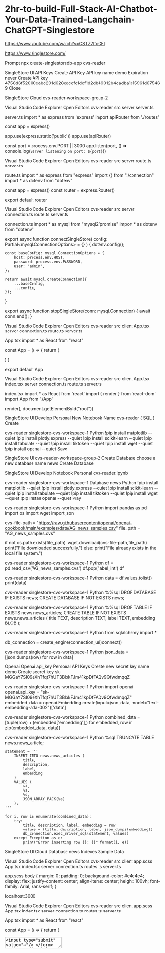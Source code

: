 # 2hr-to-build-Full-Stack-AI-Chatbot-Your-Data-Trained-Langchain-ChatGPT-Singlestore

https://www.youtube.com/watch?v=CSTZ7IfoCFI 

https://www.singlestore.com/ 

Prompt
npx create-singlestoredb-app cvs-reader

SingleStore UI
API Keys
Create API Key
API key name
demo
Expiration
never
Create API key
4756d6f52000eabc291d628eecefe1dcf1d2db49012b4cadba1e15961d675469 
Close

SingleStore
Cloud
cvs-reader-workspace-group-2

Visual Studio Code
Explorer 
Open Editors
cvs-reader
src
server
server.ts

server.ts
import * as express from 'express'
import apiRouter from './routes'

const app = express()

app.use(express.static('public'))
app.use(apiRouter)

const port = process.env.PORT || 3000
app.listen(port, () => console.log(`Server listening on port: ${port}`))    

Visual Studio Code
Explorer 
Open Editors
cvs-reader
src
server
route.ts
server.ts

route.ts
import * as express from "express"
import {} from "./connection"
import * as dotenv from "dotenv"

const app = express()
const router = express.Router()

export default router


Visual Studio Code
Explorer 
Open Editors
cvs-reader
src
server
connection.ts
route.ts
server.ts

connection.ts
import * as mysql from "mysql2/promise"
import * as dotenv from "dotenv"

export async function connectSingleStore(
    config: Partial<mysql.ConnectionOptions> = {}
) {
    dotenv.config();

    const baseConfig: mysql.ConnectionOptions = {
        host: process.env.HOST,
        password: process.env.PASSWORD,
        user: "admin",
    };

    return await mysql.createConnection({
        ...baseConfig,
        ...config,
    });
}

export async function stopSingleStore(conn: mysql.Connection) {
    await conn.end();
}

Visual Studio Code
Explorer 
Open Editors
cvs-reader
src
client
App.tsx
server
connection.ts
route.ts
server.ts

App.tsx
import * as React from "react"

const App = () => {
    return (
        <div></div>
    )
}

export default App

Visual Studio Code
Explorer 
Open Editors
cvs-reader
src
client
App.tsx
index.tsx
server
connection.ts
route.ts
server.ts

index.tsx
import * as React from 'react'
import { render } from 'react-dom'
import App from './App'

render(<App />, document.getElementById("root"))

SingleStore UI
Develop
Personal
New Notebook
Name
cvs-reader ( SQL )
Create

cvs-reader
singlestore-cvs-workspace-1
Python
!pip install matplotlib --quiet
!pip install plotly.express --quiet
!pip install scikit-learn --quiet
!pip install tabulate --quiet
!pip install tiktoken --quiet
!pip install wget --quiet
!pip install openai --quiet
Save

SingleStore UI
cvs-reader-workspace-group-2
Create Database
choose a new database name
news
Create Database

SingleStore UI
Develop
Notebook
Personal
cvs-reader.ipynb

cvs-reader
singlestore-cvs-workspace-1
Database
news
Python
!pip install matplotlib --quiet
!pip install plotly.express --quiet
!pip install scikit-learn --quiet
!pip install tabulate --quiet
!pip install tiktoken --quiet
!pip install wget --quiet
!pip install openai --quiet
Play

cvs-reader
singlestore-cvs-workspace-1
Python
import pandas as pd
import os
import wget
import json

cvs-file-path = "https://raw.githubusercontent/openai/openai-cookbook/main/examples/data/AG_news_samples.csv"
file_path = "AG_news_samples.cvs"

if not os.path.exists(file_path):
    wget.download(cvs-file-path,file_path)
    print("File downloaded successfully.")
else:
    print("File already exists in the local file system.")

cvs-reader
singlestore-cvs-workspace-1
Python
df = pd.read_csv('AG_news_samples.cvs')
df.pop('label_int')
df

cvs-reader
singlestore-cvs-workspace-1
Python
data = df.values.tolist()
print(data)

cvs-reader
singlestore-cvs-workspace-1
Python
%%sql
DROP DATABASE IF EXISTS news;
CREATE DATABASE IF NOT EXISTS news;

cvs-reader
singlestore-cvs-workspace-1
Python
%%sql
DROP TABLE IF EXISTS news.news_articles;
CREATE TABLE IF NOT EXISTS news.news_articles (
    title TEXT,
    description TEXT,
    label TEXT,
    embedding BLOB
);

cvs-reader
singlestore-cvs-workspace-1
Python
from sqlalchemy import *

db_connection = create_engine(connection_url)connect()

cvs-reader
singlestore-cvs-workspace-1
Python
json_data = [json.dumps(row) for row in data]

Openai 
Openai api_key 
Personal
API Keys
Create new secret key 
name 
demo
Create secret key
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

cvs-reader
singlestore-cvs-workspace-1
Python
import openai
openai.api_key = "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"
embedded_data = openai.Embedding.create(input=json_data, model="text-embedding-ada-002")['data']

cvs-reader
singlestore-cvs-workspace-1
Python
combined_data = [tuple(row) + (embedded['embedding'],) for embedded, row in zip(embedded_data, data)]

cvs-reader
singlestore-cvs-workspace-1
Python
    %sql TRUNCATE TABLE news.news_article;

    statement = '''
        INSERT INTO news.news_articles (
            title,
            description,
            label,
            embedding
        )
        VALUES (
            %s,
            %s,
            %s,
            JSON_ARRAY_PACK(%s)
        );
    '''

    for i, row in enumerate(combined_data):
        try:
            title, description, label, embedding = row
            values = (title, description, label, json_dumps(embedding))
            db_connection.exec_driver_sql(statement, values)
        except Exception as e:
            print("Error inserting row {}: {}".format(i, e))

SingleStore UI
Cloud 
Database
news
Indexes
Sample Data

Visual Studio Code
Explorer 
Open Editors
cvs-reader
src
client
app.scss
App.tsx
index.tsx
server
connection.ts
routes.ts
server.ts

app.scss
body {
    margin: 0;
    padding: 0;
    background-color: #e4e4e4;
    display: flex;
    justify-content: center;
    align-items: center;
    height: 100vh;
    font-family: Arial, sans-serif;
}

localhost:3000

Visual Studio Code
Explorer 
Open Editors
cvs-reader
src
client
app.scss
App.tsx
index.tsx
server
connection.ts
routes.ts
server.ts

App.tsx
import * as React from "react"

const App = () => {
    return (
        <div className="chat-bot">
            <div className="header">
                <div className="info-container"></div>
                    <HomePageIcon/> 
                    <ChatIcon/>
                    <LogOutIcon/>
            </div>
            <div className="tick"></div>
            <div className="messaging-container">
                <div className="feed">
                    <div >
                        <div className="question bubble"></div>
                        <div className="response bubble"></div>
                    </div>
                </div>
            </div>
            <div className="submit-container">
                <form>
                    <textarea/>
                    <input type="submit" value="⇨"/>
                </form>
            </div>
        </div>
    )
}

export default App

https://compart.com/en/unicode/U+21E8

Visual Studio Code
Explorer 
Open Editors
cvs-reader
src
client
app.scss
App.tsx
index.tsx
server
connection.ts
routes.ts
server.ts

app.scss
body {
    margin: 0;
    padding: 0;
    background-color: #e4e4e4;
    display: flex;
    justify-content: center;
    align-items: center;
    height: 100vh;
    font-family: Arial, sans-serif;
}

.chat-bot {
    background-color: #1e1f2b;
    width: 75vw;
    height: 75vh;
    border-radius: 30px;
    display: flex;
    overflow: hidden;
}

.header {
    background-color: #6785FF;
    width: 130px;
    height: 100%;
    border-radius: 30px 20px 20px 30px;
}

Visual Studio Code
Explorer 
Open Editors
cvs-reader
src
client
app.scss
App.tsx
index.tsx
server
connection.ts
routes.ts
server.ts

index.tsx
import * as React from 'react'
import { render } from 'react-dom'
import App from './App'
import './app.scss'

render(<App />, document.getElementById("root"))

Visual Studio Code
Explorer 
Open Editors
cvs-reader
src
client
app.scss
App.tsx
index.tsx
server
connection.ts
routes.ts
server.ts

app.scss
body {
    margin: 0;
    padding: 0;
    background-color: #e4e4e4;
    display: flex;
    justify-content: center;
    align-items: center;
    height: 100vh;
    font-family: Arial, sans-serif;
}

.chat-bot {
    background-color: #1e1f2b;
    width: 75vw;
    height: 75vh;
    border-radius: 30px;
    display: flex;
    overflow: hidden;
}

.header {
    background-color: #6785FF;
    width: 130px;
    height: 100%;
    border-radius: 30px 20px 20px 30px;
    border: solid 10px #1e1f2b;
    box-sizing: border-box;
    position: relative;
}

.info-container {
    padding: 15px;
}

.tick {
    background-color: #1e1f2b;
    height: 30px;
    width: 30px;
    transform: rotate(45deg);
    position: absolute;
    top: 113px;
    right: -15px;
}

.messaging-container {
    display: flex;
    flex: 1;
    flex-direction: column;
    padding: 10px;
    padding-left: 0;

    &, * {
        box-sizing: border-box;
    }
}

.bubble {
    width: 90%;
    color: #fff;
    padding: 20px 10px;
    margin: 10px;
}

.bubble.question {
    background-color: #303247;
    border-radius: 30px 30px 30px 0;
}

.bubble.response {
    background-color: #6785FF;
    border-radius: 30px 30px 0 30px;
    margin-left: 5%;
}

.feed {
    flex: 1;
    display: flex;
    width: 100%;
    flex-direction: column-reverse;
    overflow-x: hidden;
    overflow: auto;
    padding-bottom: 12px;
}

.submit-container {
    form {
        display: flex;
    }

    textarea {
        font: inherit;
        flex: 1;
        background-color: #303247;
        border: radius 20px;
        border: none;
        padding: 10px 16px;
        color: #fff;
        resize: none;
        outline: none;
    }

    input[type=submit] {
        flex: 0 0 auto;
        display: flex;
        align-items: center;
        justify-content: center;
        margin-left: 8px;
        width: 40px;
        border: none;
        border-radius: 20px;
        padding: 12px 32px;
        background-color: #6785FF;

        &:hover {
            cursor: pointer;
            background-color: #5c77e5;
        }

        &:active {
            background-color: #526acc;
        }
    }
}

Visual Studio Code
Terminal
npm i openai

SingleStore UI
Develop
Personal
cvs-readeripynb
openai.api_key = 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

Visual Studio Code
Explorer 
Open Editors
cvs-reader
src
client
app.scss
App.tsx
index.tsx
server
connection.ts
routes.ts
server.ts
.env

.evn
OPENAI_API_KEY="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
"

Visual Studio Code
Explorer 
Open Editors
cvs-reader
src
client
app.scss
App.tsx
index.tsx
server
connection.ts
routes.ts
server.ts

routes.ts
import * as express from "express"
import {} from "./connection"
import OpenAi from 'openai'
import * as dotenv from "dotenv"
dotenv.config()

const database = "news"

const openai = new OpenAI({
    apiKey: process.env.OPEN_AI_KEY
})

const router = express.Router()

router.get("/api/database/:text", async (req, resp) => {
    const text = req.params.text
})

export default router

localhost:3000/api/database/hello

Visual Studio Code
Terminal
Server listening on port: 3000
hello

Visual Studio Code
Explorer 
Open Editors
cvs-reader
src
client
app.scss
App.tsx
index.tsx
server
connection.ts
routes.ts
server.ts

App.tsx
import * as React from "react"

const App = () => {
    const [text, setText] = React.useState<string>("")
    const [isLoading, setIsLoading] = React.useState<boolean>(false)

    const submit = async () => {
        try {
            setIsLoading(true)
            const response = await fetch(`localhost:3000/api/database/${text}`)
            const data = await response.json()
            console.log(data)
            setText("")
        } catch (error) {
            console.error(error)
        } finally {
            setIsLoading(false)
        }
    }

    const handleSubmit: JSX.IntrinsicElements['form']['onSubmit'] = (event) => {
        event.preventDefault()
        if (text) submit()
    }

    const handleTextareaKeyDown: JSX.IntrinsicElements['textarea']['onKeyDown'] = (event) => {
    if (event.key === "Enter" && !event.shiftKey) {
            event.preventDefault()
            submit()
        }
    }

    return (
        <div className="chat-bot">
            <div className="header">
                <div className="info-container"></div>
                    <HomePageIcon/> 
                    <ChatIcon/>
                    <LogOutIcon/>
            </div>
            <div className="tick"></div>
            <div className="messaging-container">
                <div className="feed">
                    <div >
                        <div className="question bubble"></div>
                        <div className="response bubble"></div>
                    </div>
                </div>
            </div>
            <div className="submit-container">
                <form onSubmit={handleSubmit}>
                    <textarea
                    value={text}
                    onKeyDown{handleTextareaKeyDown}
                    onChange={(e) => setText(e.target.value)}
                    disabled={isLoading}
                    />
                    <input type="submit" value="⇨" disabled={isLoading}/>
                </form>
            </div>
        </div>
    )
}

export default App

Visual Studio Code
Terminal
npm run dev 

Visual Studio Code
Explorer 
Open Editors
cvs-reader
src
client
app.scss
App.tsx
index.tsx
server
connection.ts
routes.ts
server.ts

routes.ts
import * as express from "express"
import {} from "./connection"
import OpenAi from 'openai'
import * as dotenv from "dotenv"
dotenv.config()

const database = "news"

const openai = new OpenAI({
    apiKey: process.env.OPEN_AI_KEY
})

const router = express.Router()

router.get("/api/database/:text", async (req, resp) => {
    const text = req.params.text
    
    try {
        const response = await openai.embeddings.create({
            model: "text-embedding-ada-002",
            input: text, 
        })
        const embedding = response.data[0].embedding

    } catch (error) {
        console.error(error)
    }
})

export default router

Visual Studio Code
Explorer 
Open Editors
cvs-reader
src
client
app.scss
App.tsx
index.tsx
server
connection.ts
routes.ts
server.ts

connection.ts
import * as mysql from "mysql2/promise"
import * as dotenv from "dotenv"

export async function connectSingleStore(
    config: Partial<mysql.ConnectionOptions> = {}
) {
    dotenv.config();

    const baseConfig: mysql.ConnectionOptions = {
        host: process.env.HOST,
        password: process.env.PASSWORD,
        user: "admin",
    };

    return await mysql.createConnection({
        ...baseConfig,
        ...config,
    });
}

export async function stopSingleStore(conn: mysql.Connection) {
    await conn.end();
}

export async function findNewsArticle({
    conn,
    database,
    embedding
}: {
    conn? : mysqlConnection,
    database : string,
    embedding : any
}) {
    try {
        let closeConn = false 
        if (!conn) {
            conn = await connectSingleStore({ database })
            closeConn = true 
        }

        const [ rows ] = await conn.execute (`SELECT title, description, DOT_PRODUCT(embedding, JSON_ARRAY_PACK('[${embedding}]')) AS similarity FROM news.news_articles ORDER BY similarity DESC LIMIT 1`)

        if (closeConn) {
            await stopSingleStore(conn)
        }

        return rows[0]

    } catch (error) {
        console.error({error})
        return error 
    }
}

Visual Studio Code
Explorer 
Open Editors
cvs-reader
src
client
app.scss
App.tsx
index.tsx
server
connection.ts
routes.ts
server.ts

routes.ts
import * as express from "express"
import { findNewsArticle } from "./connection"
import OpenAi from 'openai'
import * as dotenv from "dotenv"
dotenv.config()

const database = "news"

const openai = new OpenAI({
    apiKey: process.env.OPEN_AI_KEY
})

const router = express.Router()

router.get("/api/database/:text", async (req, resp) => {
    const text = req.params.text
    
    try {
        const response = await openai.embeddings.create({
            model: "text-embedding-ada-002",
            input: text, 
        })
        const embedding = response.data[0].embedding
        const news_article = await findNewsArticle({ database, embedding })

        const completion = await openai.chat.completions.create({
            model: "gpt-3.5-turbo"
            messages: [
                { role: "system", content: "You are a helpful assistant."},
                { role: "user", content: `The user wrote ${text}. The most similar news from the CSV is ${JSON.stringify(news.news_article)}.`}
            ]
        })

        res.json(completion.choises[0].message)

    } catch (error) {
        console.error(error)
    }
})

export default router

Visual Studio Code
Explorer 
Open Editors
cvs-reader
src
client
app.scss
App.tsx
index.tsx
server
connection.ts
routes.ts
server.ts

App.tsx
import * as React from "react"

interface = Message {
    question: string;
    response: string;
}

const App = () => {
    const [text, setText] = React.useState<string>("")
    const [messages, setMessages] = React.useState<Message[]>([])
    const [isLoading, setIsLoading] = React.useState<boolean>(false)

    const submit = async () => {
        try {
            setIsLoading(true)
            const response = await fetch(`localhost:3000/api/database/${text}`)
            const data = await response.json()
            console.log(data)
            setMessages([...messages, {
                question: text;
                response: data.content
            }])
            setText("")
        } catch (error) {
            console.error(error)
        } finally {
            setIsLoading(false)
        }
    }

    const handleSubmit: JSX.IntrinsicElements['form']['onSubmit'] = (event) => {
        event.preventDefault()
        if (text) submit()
    }

    const handleTextareaKeyDown: JSX.IntrinsicElements['textarea']['onKeyDown'] = (event) => {
    if (event.key === "Enter" && !event.shiftKey) {
            event.preventDefault()
            submit()
        }
    }

    return (
        <div className="chat-bot">
            <div className="header">
                <div className="info-container"></div>
                    <HomePageIcon/> 
                    <ChatIcon/>
                    <LogOutIcon/>
            </div>
            <div className="tick"></div>
            <div className="messaging-container">
                <div className="feed">
                    {[...messages ?? []].reverse()?.map((message, _index) =>
                    <div key={_index}>
                        <div className="question bubble">{message.question}</div>
                        <div className="response bubble">{message.response}</div>
                    </div>
                    )}
                </div>
            </div>
            <div className="submit-container">
                <form onSubmit={handleSubmit}>
                    <textarea
                    value={text}
                    onKeyDown{handleTextareaKeyDown}
                    onChange={(e) => setText(e.target.value)}
                    disabled={isLoading}
                    />
                    <input type="submit" value="⇨" disabled={isLoading}/>
                </form>
            </div>
        </div>
    )
}

export default App

Visual Studio Code
Explorer 
Open Editors
cvs-reader
src
client
Components
HomePageIcon.tsx
app.scss
App.tsx
index.tsx
server
connection.ts
routes.ts
server.ts

HomePageIcon.tsx
import React from "react"

const HomePageIcon = () => {
    return (

    )
}

export default HomePageIcon

Visual Studio Code
Explorer 
Open Editors
cvs-reader
src
client
Components
ChatIcon.tsx
HomePageIcon.tsx
app.scss
App.tsx
index.tsx
server
connection.ts
routes.ts
server.ts

ChatIcon.tsx
import React from "react"

const ChatIcon = () => {
    return (
	<svg xmlns="http://www.w3.org/2000/svg" width="400" height="400" viewBox="0 0   124 124" fill="none">
<rect width="124" height="124" rx="24" fill="#F97316"/>
<path d="M19.375 36.7818V100.625C19.375 102.834 21.1659 104.625 23.375 104.625H87.2181C90.7818 104.625 92.5664 100.316 90.0466 97.7966L26.2034 33.9534C23.6836 31.4336 19.375 33.2182 19.375 36.7818Z" fill="white"/>
<circle cx="63.2109" cy="37.5391" r="18.1641" fill="black"/>
<rect opacity="0.4" x="81.1328" y="80.7198" width="17.5687" height="17.3876" rx="4" transform="rotate(-45 81.1328 80.7198)" fill="#FDBA74"/>
</svg>
    )
}

export default ChatIcon

https://www.svgviewer.dev/ 
<svg xmlns="http://www.w3.org/2000/svg" width="400" height="400" viewBox="0 0 124 124" fill="none">
<rect width="124" height="124" rx="24" fill="#F97316"/>
<path d="M19.375 36.7818V100.625C19.375 102.834 21.1659 104.625 23.375 104.625H87.2181C90.7818 104.625 92.5664 100.316 90.0466 97.7966L26.2034 33.9534C23.6836 31.4336 19.375 33.2182 19.375 36.7818Z" fill="white"/>
<circle cx="63.2109" cy="37.5391" r="18.1641" fill="black"/>
<rect opacity="0.4" x="81.1328" y="80.7198" width="17.5687" height="17.3876" rx="4" transform="rotate(-45 81.1328 80.7198)" fill="#FDBA74"/>
</svg>

Visual Studio Code
Explorer 
Open Editors
cvs-reader
src
client
Components
ChatIcon.tsx
HomePageIcon.tsx
LogOutIcon.tsx
app.scss
App.tsx
index.tsx
server
connection.ts
routes.ts
server.ts

LogOutIcon.tsx
import React from "react"

const LogOutIcon = () => {
    return (
	<?xml version="1.0" encoding="utf-8"?>
            <!-- License: MIT. Made by Software Mansion:       https://github.com/kamilagraf/react-swm-icon-pack -->
            <svg width="800px" height="800px" viewBox="0 0 24 24" fill="none"  xmlns="http://www.w3.org/2000/svg">
            <path d="M15 4H18C19.1046 4 20 4.89543 20 6V18C20 19.1046 19.1046 20 18  20H15M8 8L4 12M4 12L8 16M4 12L16 12" stroke="#000000" stroke-width="1.5"  stroke-linecap="round" stroke-linejoin="round"/>
            </svg>

    )
}

export default LogOutIcon

https://www.svgviewer.dev/s/359488/logout 
	<?xml version="1.0" encoding="utf-8"?>
            <!-- License: MIT. Made by Software Mansion:       https://github.com/kamilagraf/react-swm-icon-pack -->
            <svg width="800px" height="800px" viewBox="0 0 24 24" fill="none"  xmlns="http://www.w3.org/2000/svg">
            <path d="M15 4H18C19.1046 4 20 4.89543 20 6V18C20 19.1046 19.1046 20 18  20H15M8 8L4 12M4 12L8 16M4 12L16 12" stroke="#000000" stroke-width="1.5"  stroke-linecap="round" stroke-linejoin="round"/>
            </svg>

Visual Studio Code
Explorer 
Open Editors
cvs-reader
src
client
Components
ChatIcon.tsx
HomePageIcon.tsx
LogOutIcon.tsx
app.scss
App.tsx
index.tsx
server
connection.ts
routes.ts
server.ts

App.tsx
import * as React from "react"
import HomePageIcon from "./Components/HomePageIcon";
import LogOutIcon from "./Components/LogOutIcon";
import ChatIcon from "./Components/ChatIcon";

interface = Message {
    question: string;
    response: string;
}

const App = () => {
    const [text, setText] = React.useState<string>("")
    const [messages, setMessages] = React.useState<Message[]>([])
    const [isLoading, setIsLoading] = React.useState<boolean>(false)

    const submit = async () => {
        try {
            setIsLoading(true)
            const response = await fetch(`localhost:3000/api/database/${text}`)
            const data = await response.json()
            console.log(data)
            setMessages([...messages, {
                question: text;
                response: data.content
            }])
            setText("")
        } catch (error) {
            console.error(error)
        } finally {
            setIsLoading(false)
        }
    }

    const handleSubmit: JSX.IntrinsicElements['form']['onSubmit'] = (event) => {
        event.preventDefault()
        if (text) submit()
    }

    const handleTextareaKeyDown: JSX.IntrinsicElements['textarea']['onKeyDown'] = (event) => {
    if (event.key === "Enter" && !event.shiftKey) {
            event.preventDefault()
            submit()
        }
    }

    return (
        <div className="chat-bot">
            <div className="header">
                <div className="info-container"></div>
                    <HomePageIcon/> 
                    <ChatIcon/>
                    <LogOutIcon/>
            </div>
            <div className="tick"></div>
            <div className="messaging-container">
                <div className="feed">
                    {[...messages ?? []].reverse()?.map((message, _index) =>
                    <div key={_index}>
                        <div className="question bubble">{message.question}</div>
                        <div className="response bubble">{message.response}</div>
                    </div>
                    )}
                </div>
            </div>
            <div className="submit-container">
                <form onSubmit={handleSubmit}>
                    <textarea
                    value={text}
                    onKeyDown{handleTextareaKeyDown}
                    onChange={(e) => setText(e.target.value)}
                    disabled={isLoading}
                    />
                    <input type="submit" value="⇨" disabled={isLoading}/>
                </form>
            </div>
        </div>
    )
}

export default App


Visual Studio Code
Explorer 
Open Editors
cvs-reader
src
client
Components
ChatIcon.tsx
HomePageIcon.tsx
LogOutIcon.tsx
app.scss
App.tsx
index.tsx
server
connection.ts
routes.ts
server.ts

app.scss
body {
    margin: 0;
    padding: 0;
    background-color: #e4e4e4;
    display: flex;
    justify-content: center;
    align-items: center;
    height: 100vh;
    font-family: Arial, sans-serif;
}

.chat-bot {
    background-color: #1e1f2b;
    width: 75vw;
    height: 75vh;
    border-radius: 30px;
    display: flex;
    overflow: hidden;
}

.header {
    background-color: #6785FF;
    width: 130px;
    height: 100%;
    border-radius: 30px 20px 20px 30px;
    border: solid 10px #1e1f2b;
    box-sizing: border-box;
    position: relative;
}

.info-container {
    padding: 15px;
}

.info-container svg {
    padding: 30px;
    height: 15px;
    width: 15px;
}

.tick {
    background-color: #1e1f2b;
    height: 30px;
    width: 30px;
    transform: rotate(45deg);
    position: absolute;
    top: 113px;
    right: -15px;
}

.messaging-container {
    display: flex;
    flex: 1;
    flex-direction: column;
    padding: 10px;
    padding-left: 0;

    &, * {
        box-sizing: border-box;
    }
}

.bubble {
    width: 90%;
    color: #fff;
    padding: 20px 10px;
    margin: 10px;
}

.bubble.question {
    background-color: #303247;
    border-radius: 30px 30px 30px 0;
}

.bubble.response {
    background-color: #6785FF;
    border-radius: 30px 30px 0 30px;
    margin-left: 5%;
}

.feed {
    flex: 1;
    display: flex;
    width: 100%;
    flex-direction: column-reverse;
    overflow-x: hidden;
    overflow: auto;
    padding-bottom: 12px;
}

.submit-container {
    form {
        display: flex;
    }

    textarea {
        font: inherit;
        flex: 1;
        background-color: #303247;
        border: radius 20px;
        border: none;
        padding: 10px 16px;
        color: #fff;
        resize: none;
        outline: none;
    }

    input[type=submit] {
        flex: 0 0 auto;
        display: flex;
        align-items: center;
        justify-content: center;
        margin-left: 8px;
        width: 40px;
        border: none;
        border-radius: 20px;
        padding: 12px 32px;
        background-color: #6785FF;

        &:hover {
            cursor: pointer;
            background-color: #5c77e5;
        }

        &:active {
            background-color: #526acc;
        }
    }
}




